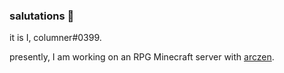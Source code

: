 ### salutations 👋
it is I, columner#0399.

presently, I am working on an RPG Minecraft server with [arczen](https://github.com/arc-zen).
